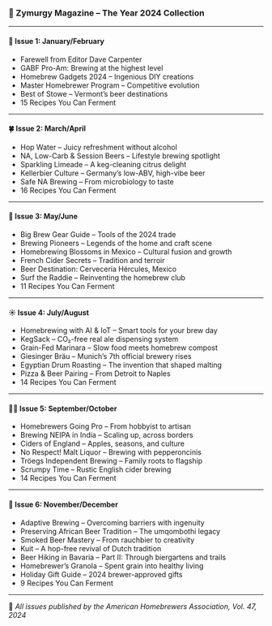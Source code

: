 ### 🍻 Zymurgy Magazine – The Year 2024 Collection

---

#### 🧊 **Issue 1: January/February**
- Farewell from Editor Dave Carpenter
- GABF Pro-Am: Brewing at the highest level
- Homebrew Gadgets 2024 – Ingenious DIY creations
- Master Homebrewer Program – Competitive evolution
- Best of Stowe – Vermont’s beer destinations
- 15 Recipes You Can Ferment

---

#### 🍀 **Issue 2: March/April**
- Hop Water – Juicy refreshment without alcohol
- NA, Low-Carb & Session Beers – Lifestyle brewing spotlight
- Sparkling Limeade – A keg-cleaning citrus delight
- Kellerbier Culture – Germany’s low-ABV, high-vibe beer
- Safe NA Brewing – From microbiology to taste
- 16 Recipes You Can Ferment

---

#### 🍯 **Issue 3: May/June**
- Big Brew Gear Guide – Tools of the 2024 trade
- Brewing Pioneers – Legends of the home and craft scene
- Homebrewing Blossoms in Mexico – Cultural fusion and growth
- French Cider Secrets – Tradition and terroir
- Beer Destination: Cervecería Hércules, Mexico
- Surf the Raddie – Reinventing the homebrew club
- 11 Recipes You Can Ferment

---

#### ☀️ **Issue 4: July/August**
- Homebrewing with AI & IoT – Smart tools for your brew day
- KegSack – CO₂-free real ale dispensing system
- Grain-Fed Marinara – Slow food meets homebrew compost
- Giesinger Bräu – Munich’s 7th official brewery rises
- Egyptian Drum Roasting – The invention that shaped malting
- Pizza & Beer Pairing – From Detroit to Naples
- 14 Recipes You Can Ferment

---

#### 🧙‍♂️ **Issue 5: September/October**
- Homebrewers Going Pro – From hobbyist to artisan
- Brewing NEIPA in India – Scaling up, across borders
- Ciders of England – Apples, seasons, and culture
- No Respect! Malt Liquor – Brewing with pepperoncinis
- Tröegs Independent Brewing – Family roots to flagship
- Scrumpy Time – Rustic English cider brewing
- 14 Recipes You Can Ferment

---

#### 🧪 **Issue 6: November/December**
- Adaptive Brewing – Overcoming barriers with ingenuity
- Preserving African Beer Tradition – The umqombothi legacy
- Smoked Beer Mastery – From rauchbier to creativity
- Kuit – A hop-free revival of Dutch tradition
- Beer Hiking in Bavaria – Part II: Through biergartens and trails
- Homebrewer’s Granola – Spent grain into healthy living
- Holiday Gift Guide – 2024 brewer-approved gifts
- 9 Recipes You Can Ferment

---

🍺 *All issues published by the American Homebrewers Association, Vol. 47, 2024*
